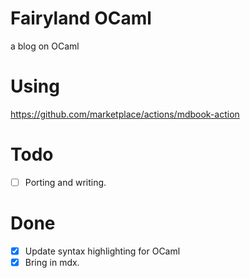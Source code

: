 # Fairyland OCaml

a blog on OCaml

# Using

https://github.com/marketplace/actions/mdbook-action

# Todo

-[ ] Porting and writing.

# Done

-[X] Update syntax highlighting for OCaml
-[X] Bring in mdx.